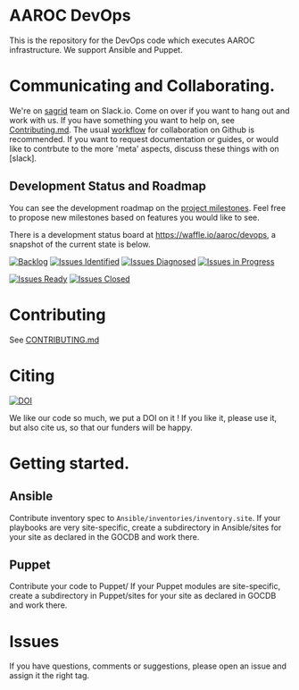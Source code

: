 # AAROC DevOps

This is the repository for the DevOps code which executes AAROC infrastructure. We support Ansible and Puppet.

# Communicating and Collaborating.

We're on [sagrid](https://sagrid.slack.com) team on Slack.io. Come on over if you want to hang out and work with us. If you have something you want to help on, see [Contributing.md](CONTRIBUTING.md). The usual [workflow](https://guides.github.com/introduction/flow/index.html) for collaboration on Github is recommended. If you want to request documentation or guides, or would like to contrbute to the more 'meta' aspects, discuss these things with on [slack].

## Development Status and Roadmap

You can see the development roadmap on the [project milestones](../../milestones). Feel free to propose new milestones based on features you would like to see. 

There is a development status board at https://waffle.io/aaroc/devops, a snapshot of the current state is below.

[![Backlog](https://badge.waffle.io/aaroc/devops.svg?label=backlog&title=Backlog)](http://waffle.io/aaroc/devops)
[![Issues Identified](https://badge.waffle.io/aaroc/devops.svg?label=identified&title=Identified)](http://waffle.io/aaroc/devops)
[![Issues Diagnosed](https://badge.waffle.io/aaroc/devops.svg?label=diagnosed&title=Diagnosed)](http://waffle.io/aaroc/devops)
[![Issues in Progress](https://badge.waffle.io/aaroc/devops.svg?&label=In%20Progress&title=In%20Progress)](http://waffle.io/aaroc/devops)

[![Issues Ready](https://badge.waffle.io/aaroc/devops.svg?label=ready&title=Ready)](http://waffle.io/aaroc/devops)
[![Issues Closed](https://badge.waffle.io/aaroc/devops.svg?label=done&title=done)](http://waffle.io/aaroc/devops)



# Contributing

See [CONTRIBUTING.md](CONTRIBUTING.md)

# Citing
[![DOI](https://zenodo.org/badge/1514/AAROC/DevOps.png)](http://dx.doi.org/10.5281/zenodo.11914)

We like our code so much, we put a DOI on it ! If you like it, please use it, but also cite us, so that our funders will be happy. 

# Getting started.

## Ansible
Contribute inventory spec to `Ansible/inventories/inventory.site`. If your playbooks are very site-specific, create a subdirectory in Ansible/sites for your site as declared in the GOCDB and work there.

## Puppet
Contribute your code to Puppet/ If your Puppet modules are site-specific, create a subdirectory in Puppet/sites for your site as declared in GOCDB and work there.

# Issues

If you have questions, comments or suggestions, please open an issue and assign it the right tag.
